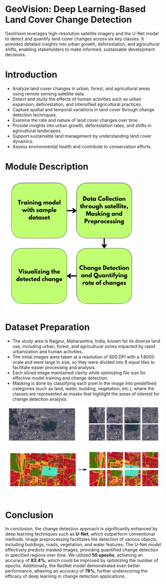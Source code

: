 # GeoVision: Deep Learning-Based Land Cover Change Detection
GeoVision leverages high-resolution satellite imagery and the U-Net model to detect and quantify land cover changes across six key classes. It provides detailed insights into urban growth, deforestation, and agricultural shifts, enabling stakeholders to make informed, sustainable development decisions.
# Introduction
<ul>
  <li>Analyze land cover changes in urban, forest, and agricultural areas using remote sensing satellite data.</li>
  <li>Detect and study the effects of human activities such as urban expansion, deforestation, and intensified agricultural practices.</li>
  <li>Capture spatial and temporal variations in land cover through change detection techniques.</li>
  <li>Examine the rate and nature of land cover changes over time.</li>
  <li>Provide insights into urban growth, deforestation rates, and shifts in agricultural landscapes.</li>
  <li>Support sustainable land management by understanding land cover dynamics.</li>
  <li>Assess environmental health and contribute to conservation efforts.</li>
</ul>

# Module Description 
<img src="imgReference/module.png">

# Dataset Preparation
  <ul>
  <li>The study area is Nagpur, Maharashtra, India, known for its diverse land use, including urban, forest, and agricultural zones impacted by rapid urbanization and human activities.</li>
  <li>The initial images were taken at a resolution of 600 DPI with a 1:8000 scale and were large in size, so they were divided into 8 equal tiles to facilitate easier processing and analysis.</li>
  <li>Each sliced image maintained clarity while optimizing file size for effective model training and change detection.</li>
  <li>Masking is done by classifying each pixel in the image into predefined categories (such as land, water, building, vegetation, etc.), where the classes are represented as masks that highlight the areas of interest for change detection analysis.</li>
</ul>

<img src="imgReference/img.png">
<img src="imgReference/mask.png">

# Conclusion
<p>In conclusion, the change detection approach is significantly enhanced by deep learning techniques such as <b>U-Net</b>, which outperform conventional methods. Image preprocessing facilitates the detection of various objects, including buildings, roads, vegetation, and water features. 
The U-Net model effectively predicts masked images, providing quantified change detection in specified regions over time. We utilized <b>50 epochs</b>, achieving an accuracy of <b>83.4%</b>, which could be improved by optimizing the number of epochs. Additionally, the ResNet model demonstrated even better performance, attaining an accuracy of <b>78%</b>, further underscoring the efficacy of deep learning in change detection applications.
</p>
